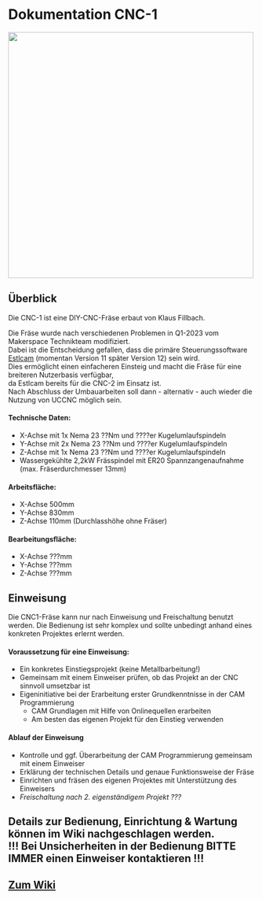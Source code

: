 # Dokumentation CNC-1
<img src="https://github.com/makerspace-wi/Project-CNC-1/assets/42463588/eccbaa0b-0de1-46ad-8d1d-32c3131a1db2" width="500px"><br>
## Überblick
Die CNC-1 ist eine DIY-CNC-Fräse erbaut von Klaus Fillbach.

Die Fräse wurde nach verschiedenen Problemen in Q1-2023 vom Makerspace Technikteam modifiziert.<br>
Dabei ist die Entscheidung gefallen, dass die primäre Steuerungssoftware [Estlcam](http://estlcam.de) (momentan Version 11 später Version 12) sein wird.<br>
Dies ermöglicht einen einfacheren Einsteig und macht die Fräse für eine breiteren Nutzerbasis verfügbar,<br> da Estlcam bereits für die CNC-2 im Einsatz ist.<br>
Nach Abschluss der Umbauarbeiten soll dann - alternativ - auch wieder die Nutzung von UCCNC möglich sein.
#### Technische Daten:

* X-Achse mit 1x Nema 23 ??Nm und ????er Kugelumlaufspindeln
* Y-Achse mit 2x Nema 23 ??Nm und ????er Kugelumlaufspindeln
* Z-Achse mit 1x Nema 23 ??Nm und ????er Kugelumlaufspindeln
* Wassergekühlte 2,2kW Frässpindel mit ER20 Spannzangenaufnahme (max. Fräserdurchmesser 13mm)

#### Arbeitsfläche:

* X-Achse 500mm
* Y-Achse 830mm
* Z-Achse 110mm (Durchlasshöhe ohne Fräser)

#### Bearbeitungsfläche:

* X-Achse ???mm
* Y-Achse ???mm
* Z-Achse ???mm

## Einweisung
Die CNC1-Fräse kann nur nach Einweisung und Freischaltung benutzt werden. Die Bedienung ist sehr komplex und sollte unbedingt anhand eines konkreten Projektes erlernt werden.

#### Voraussetzung für eine Einweisung:

- Ein konkretes Einstiegsprojekt (keine Metallbarbeitung!)
- Gemeinsam mit einem Einweiser prüfen, ob das Projekt an der CNC sinnvoll umsetzbar ist
- Eigeninitiative bei der Erarbeitung erster Grundkenntnisse in der CAM Programmierung
    - CAM Grundlagen mit Hilfe von Onlinequellen erarbeiten
    - Am besten das eigenen Projekt für den Einstieg verwenden

#### Ablauf der Einweisung
- Kontrolle und ggf. Überarbeitung der CAM Programmierung gemeinsam mit einem Einweiser
- Erklärung der technischen Details und genaue Funktionsweise der Fräse
- Einrichten und fräsen des eigenen Projektes mit Unterstützung des Einweisers
- *Freischaltung nach 2. eigenständigem Projekt ???*

## Details zur Bedienung, Einrichtung & Wartung können im Wiki nachgeschlagen werden.<br> !!! Bei Unsicherheiten in der Bedienung BITTE IMMER einen Einweiser kontaktieren !!!
## [Zum Wiki](https://github.com/makerspace-wi/Project-CNC-1/wiki)